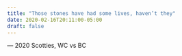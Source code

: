 ```yaml
---
title: "Those stones have had some lives, haven’t they"
date: 2020-02-16T20:11:00-05:00
draft: false
---
```

— 2020 Scotties, WC vs BC